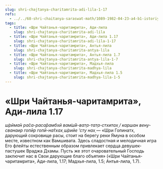 ```yaml
---
slug: shri-chajtanya-charitamrita-adi-lila-1-17
refs:
  - ../../68-shri-chaitanya-saraswat-math/1089-1982-04-23-a4-b1-istoriya-i-ontologiya-bozhestv-shri-chajtanya-sarasvat-matha.md
tags:
  - title: «Шри Чайтанья-чаритамрита», Ади-лила
    slug: shri-chajtanya-charitamrita-adi-lila
  - title: «Шри Чайтанья-чаритамрита», Ади-лила 1.17
    slug: shri-chajtanya-charitamrita-adi-lila-1-17
  - title: «Шри Чайтанья-чаритамрита», Антья-лила
    slug: shri-chajtanya-charitamrita-antya-lila
  - title: «Шри Чайтанья-чаритамрита», Антья-лила 1.7
    slug: shri-chajtanya-charitamrita-antya-lila-1-7
  - title: «Шри Чайтанья-чаритамрита», Мадхья-лила
    slug: shri-chajtanya-charitamrita-madhya-lila
  - title: «Шри Чайтанья-чаритамрита», Мадхья-лила 1.5
    slug: shri-chajtanya-charitamrita-madhya-lila-1-5
---
```


# «Шри Чайтанья-чаритамрита», Ади-лила 1.17

*ш́рӣма̄н ра̄са-раса̄рамбхӣ вам̇ш́ӣ-ват̣а-тат̣а-стхитах̣ / каршан вен̣у-сванаир гопӣр гопӣ-на̄тхах̣ ш́рийе ’сту нах̣* — «Шри Гопинатх, дарующий сокровище расы, стоит на берегу реки Ямуна в особом месте, известном как Вамшивата. Здесь сладостная и мелодичная игра Его флейты естественным образом привлекает сердца девушек-пастушек Враджа Дхамы. Пусть же этот очаровательный Господь заключит нас в Свои дарующие благо объятия» («Шри Чайтанья-чаритамрита», Ади-лила, 1.17; Мадхья-лила, 1.5; Антья-лила, 1.7).
